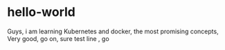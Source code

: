 # hello-world
Guys, i am learning Kubernetes and docker, the most promising concepts, Very good, go on, sure
test line , go